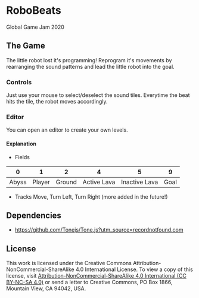 # RoboBeats
Global Game Jam 2020

## The Game
The little robot lost it's programming!
Reprogram it's movements by rearranging the sound patterns and lead the little robot into the goal.

### Controls
Just use your mouse to select/deselect the sound tiles. Everytime the beat hits the tile, the robot moves accordingly.

### Editor
You can open an editor to create your own levels.

#### Explanation
* Fields

| 0 | 1 | 2 | 4 | 5 | 9 |
| -------- | -------- | -------- | -------- | -------- | -------- |
| Abyss     | Player     | Ground     | Active Lava     | Inactive Lava     | Goal |

* Tracks
Move, Turn Left, Turn Right (more added in the future!)

## Dependencies
* https://github.com/Tonejs/Tone.js?utm_source=recordnotfound.com

## License
This work is licensed under the Creative Commons Attribution-NonCommercial-ShareAlike 4.0 International License. To view a copy of this license, visit [Attribution-NonCommercial-ShareAlike 4.0 International (CC BY-NC-SA 4.0)](http://creativecommons.org/licenses/by-nc-sa/4.0/) or send a letter to Creative Commons, PO Box 1866, Mountain View, CA 94042, USA.
